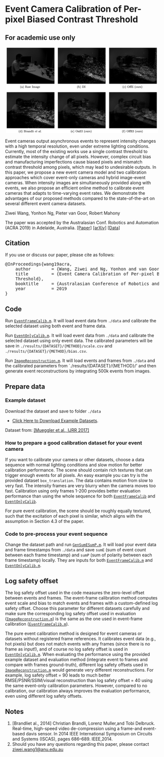 # Event Camera Calibration of Per-pixel Biased Contrast Threshold
## For academic use only

<p align="center">
  <a href="x">
    <img src="figures/example_results.png" alt="Event Camera Calibration of Per-pixel Biased Contrast Threshold" width="500"/>
  </a>
</p>

Event cameras output asynchronous events to represent intensity changes with a high temporal resolution, even under extreme lighting conditions. Currently, most of the existing works use a single contrast threshold to estimate the intensity change of all pixels. However, complex circuit bias and manufacturing imperfections cause biased pixels and mismatch contrast threshold among pixels, which may lead to undesirable outputs. In this paper, we propose a new event camera model and two calibration approaches which cover event-only cameras and hybrid image-event cameras. When intensity images are simultaneously provided along with events, we also propose an efficient online method to calibrate event cameras that adapts to time-varying event rates. We demonstrate the advantages of our proposed methods compared to the state-of-the-art on several different event camera datasets.

Ziwei Wang, Yonhon Ng, Pieter van Goor, Robert Mahony

The paper was accepted by the Australasian Conf. Robotics and Automation (ACRA 2019) in Adelaide, Australia.
[[Paper]](https://ssl.linklings.net/conferences/acra/acra2019_proceedings/views/includes/files/pap135s1-file1.pdf)
[[arXiv]](https://arxiv.org/pdf/2012.09378.pdf)
[[Data]](https://drive.google.com/drive/folders/14BF-1fkNsGoPodG1v4qH1W3K-Lixgp4K?usp=sharing)


## Citation
If you use or discuss our paper, please cite as follows:
<pre>
@InProceedings{wang19acra,
	author        = {Wang, Ziwei and Ng, Yonhon and van Goor, Pieter and Mahony, Robert},
	title         = {Event Camera Calibration of Per-pixel Biased Contrast
	Threshold},
	booktitle     = {Australasian Conference of Robotics and Automation (ACRA)},
	year          = 2019
}
</pre>

## Code
Run [`EventFrameCalib.m`](https://github.com/ziweiWWANG/Event-Camera-Calibration/blob/master/EventFrameCalib.m). It will load event data from `./data` and calibrate the selected dataset using both event and frame data. 

Run [`EventOnlyCalib.m`](https://github.com/ziweiWWANG/Event-Camera-Calibration/blob/master/EventOnlyCalib.m). It will load event data from `./data` and calibrate the selected dataset using only event data.
The calibrated parameters will be save in `./results/{DATASET}/{METHOD}/scale.csv` and `./results/{DATASET}/{METHOD}/bias.csv`.

Run [`ImageReconstruction.m`](https://github.com/ziweiWWANG/Event-Camera-Calibration/blob/master/ImageReconstruction.m). It will load events and frames from `./data` and the calibrated parameters from `./results/{DATASET}/{METHOD}/' and then generate event reconstructions by integrating 500k events from images.


## Prepare data
### Example dataset
Download the dataset and save to folder `./data`
- [Click Here to Download Example Datasets](https://drive.google.com/drive/folders/14BF-1fkNsGoPodG1v4qH1W3K-Lixgp4K?usp=sharing).

Dataset from: [[Mueggler et al., IJRR 2017]](https://rpg.ifi.uzh.ch/davis_data.html)

### How to prepare a good calibration dataset for your event camera
If you want to calibrate your camera or other datasets, choose a data sequence with normal lighting conditions and slow motion for better calibration performance. 
The scene should contain rich textures that can trigger enough events for all pixels.
An easy example you can try is the provided dataset `box_translation`. The data contains motion from slow to very fast. The intensity frames are very blurry when the camera moves too fast. 
Calibration using only frames 1-200 provides better evaluation performance than using the whole sequence for both [`EventFrameCalib`](https://github.com/ziweiWWANG/Event-Camera-Calibration/blob/master/EventFrameCalib.m) and [`EventOnlyCalib`](https://github.com/ziweiWWANG/Event-Camera-Calibration/blob/master/EventOnlyCalib.m).

For pure event calibration, the scene should be roughly equally textured, such that the excitation of each pixel is similar, which aligns with the assumption in Section 4.3 of the paper.

### Code to pre-process your event sequence 
Change the dataset path and run [`GenSumESumP.m`](https://github.com/ziweiWWANG/Event-Camera-Calibration/blob/master/GenSumESumP.m). It will load your event data and frame timestamps from `./data` and save `sumE` (sum of event count between each frame timestamp) and `sumP` (sum of polarity between each frame timestamp) locally. They are inputs for both [`EventFrameCalib.m`](https://github.com/ziweiWWANG/Event-Camera-Calibration/blob/master/EventFrameCalib.m) and [`EventOnlyCalib.m`](https://github.com/ziweiWWANG/Event-Camera-Calibration/blob/master/EventOnlyCalib.m).

## Log safety offset
The log safety offset used in the code measures the zero-level offset between events and frames. 
The event-frame calibration method computes event scale and bias to match events and frames with a custom-defined log safety offset. 
Choose this parameter for different datasets carefully and make sure the corresponding log safety offset used in evaluation ([`ImageReconstruction.m`](https://github.com/ziweiWWANG/Event-Camera-Calibration/blob/master/ImageReconstruction.m)) is the same as the one used in event-frame calibration ([`EventFrameCalib.m`](https://github.com/ziweiWWANG/Event-Camera-Calibration/blob/master/EventFrameCalib.m)).

The pure event calibration method is designed for event cameras or datasets without registered frame references. 
It calibrates event data (e.g., hot pixels) but does not match events with any frames (since there is no frame as input!), and of course no log safety offset is used in [`EventOnlyCalib.m`](https://github.com/ziweiWWANG/Event-Camera-Calibration/blob/master/EventOnlyCalib.m). 
When evaluating the performance using the provided example dataset and evaluation method (integrate event to frames and compare with frames ground-truth), different log safety offsets used in [`ImageReconstruction.m`](https://github.com/ziweiWWANG/Event-Camera-Calibration/blob/master/ImageReconstruction.m) would generate very different reconstructions.
For example, log safety offset = 90 leads to much better RMSE/PSNR/SSIM/visual reconstruction than log safety offset = 40 using the same event-only calibration parameters.
However, compared to no calibration, our calibration always improves the evaluation performance, even using different log safety offsets.

## Notes 
1. [Brandliet al., 2014] Christian Brandli, Lorenz Muller,and Tobi Delbruck.  Real-time,  high-speed video de-compression using a frame-and event-based davis sensor.  In 2014  IEEE  International  Symposium  on  Circuits  and  Systems  (ISCAS),  pages  686–689.  IEEE,2014.
2. Should you have any questions regarding this paper, please contact ziwei.wang1@anu.edu.au

